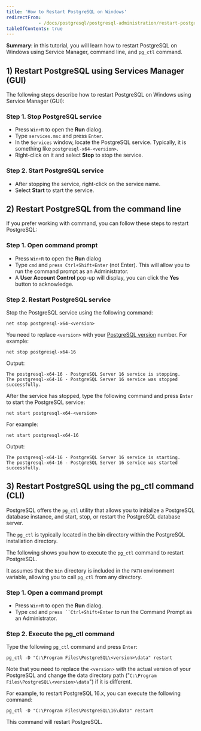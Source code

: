 ```yaml
---
title: 'How to Restart PostgreSQL on Windows'
redirectFrom: 
            - /docs/postgresql/postgresql-administration/restart-postgresql-windows
tableOfContents: true
---
```


**Summary**: in this tutorial, you will learn how to restart PostgreSQL on Windows using Service Manager, command line, and `pg_ctl` command.

## 1) Restart PostgreSQL using Services Manager (GUI)

The following steps describe how to restart PostgreSQL on Windows using Service Manager (GUI):

### Step 1. Stop PostgreSQL service

- Press `Win+R` to open the **Run** dialog.
- Type `services.msc` and press `Enter`.
- In the `Services` window, locate the PostgreSQL service. Typically, it is something like `postgresql-x64-<version>`.
- Right-click on it and select **Stop** to stop the service.

### Step 2. Start PostgreSQL service

- After stopping the service, right-click on the service name.
- Select **Start** to start the service.

## 2) Restart PostgreSQL from the command line

If you prefer working with command, you can follow these steps to restart PostgreSQL:

### Step 1. Open command prompt

- Press `Win+R` to open the **Run** dialog
- Type `cmd` and `press Ctrl+Shift+Enter` (not Enter). This will allow you to run the command prompt as an Administrator.
- A **User Account Control** pop-up will display, you can click the **Yes** button to acknowledge.

### Step 2. Restart PostgreSQL service

Stop the PostgreSQL service using the following command:

```
net stop postgresql-x64-<version>
```

You need to replace `<version>` with your [PostgreSQL version](/docs/postgresql/postgresql-administration/postgresql-version) number. For example:

```
net stop postgresql-x64-16
```

Output:

```
The postgresql-x64-16 - PostgreSQL Server 16 service is stopping.
The postgresql-x64-16 - PostgreSQL Server 16 service was stopped successfully.
```

After the service has stopped, type the following command and press `Enter` to start the PostgreSQL service:

```
net start postgresql-x64-<version>
```

For example:

```
net start postgresql-x64-16
```

Output:

```
The postgresql-x64-16 - PostgreSQL Server 16 service is starting.
The postgresql-x64-16 - PostgreSQL Server 16 service was started successfully.
```

## 3) Restart PostgreSQL using the pg_ctl command (CLI)

PostgreSQL offers the `pg_ctl` utility that allows you to initialize a PostgreSQL database instance, and start, stop, or restart the PostgreSQL database server.

The `pg_ctl` is typically located in the bin directory within the PostgreSQL installation directory.

The following shows you how to execute the `pg_ctl` command to restart PostgreSQL.

It assumes that the `bin` directory is included in the `PATH` environment variable, allowing you to call `pg_ctl` from any directory.

### Step 1. Open a command prompt

- Press `Win+R` to open the **Run** dialog.
- Type `cmd` and ` press ``Ctrl+Shift+Enter ` to run the Command Prompt as an Administrator.

### Step 2. Execute the pg_ctl command

Type the following `pg_ctl` command and press `Enter`:

```
pg_ctl -D "C:\Program Files\PostgreSQL\<version>\data" restart
```

Note that you need to replace the `<version>` with the actual version of your PostgreSQL and change the data directory path ("`C:\Program Files\PostgreSQL\<version>\data`") if it is different.

For example, to restart PostgreSQL 16.x, you can execute the following command:

```
pg_ctl -D "C:\Program Files\PostgreSQL\16\data" restart
```

This command will restart PostgreSQL.

